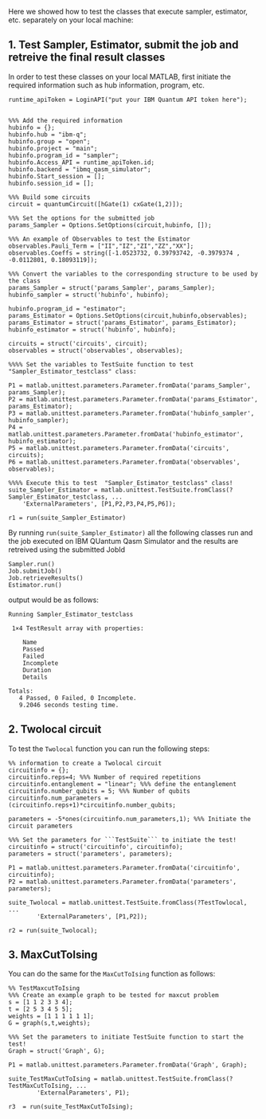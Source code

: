 Here we showed how to test the classes that execute sampler, estimator, etc. separately on your local machine:
## 1. Test Sampler, Estimator, submit the job and retreive the final result classes


In order to test these classes on your local MATLAB, first initiate the required information such as hub information, program, etc.

```
runtime_apiToken = LoginAPI("put your IBM Quantum API token here");


%%% Add the required information
hubinfo = {};
hubinfo.hub = "ibm-q";
hubinfo.group = "open";
hubinfo.project = "main";
hubinfo.program_id = "sampler";
hubinfo.Access_API = runtime_apiToken.id;
hubinfo.backend = "ibmq_qasm_simulator";
hubinfo.Start_session = [];
hubinfo.session_id = [];

%%% Build some circuits
circuit = quantumCircuit([hGate(1) cxGate(1,2)]);

%%% Set the options for the submitted job
params_Sampler = Options.SetOptions(circuit,hubinfo, []);

%%% An example of Observables to test the Estimator
observables.Pauli_Term = ["II","IZ","ZI","ZZ","XX"];
observables.Coeffs = string([-1.0523732, 0.39793742, -0.3979374 , -0.0112801, 0.18093119]);

%%% Convert the variables to the corresponding structure to be used by the class
params_Sampler = struct('params_Sampler', params_Sampler);
hubinfo_sampler = struct('hubinfo', hubinfo);

hubinfo.program_id = "estimator";
params_Estimator = Options.SetOptions(circuit,hubinfo,observables);
params_Estimator = struct('params_Estimator', params_Estimator);
hubinfo_estimator = struct('hubinfo', hubinfo);

circuits = struct('circuits', circuit);
observables = struct('observables', observables);

%%%% Set the variables to TestSuite function to test  "Sampler_Estimator_testclass" class:

P1 = matlab.unittest.parameters.Parameter.fromData('params_Sampler', params_Sampler);
P2 = matlab.unittest.parameters.Parameter.fromData('params_Estimator', params_Estimator);
P3 = matlab.unittest.parameters.Parameter.fromData('hubinfo_sampler', hubinfo_sampler);
P4 = matlab.unittest.parameters.Parameter.fromData('hubinfo_estimator', hubinfo_estimator);
P5 = matlab.unittest.parameters.Parameter.fromData('circuits', circuits);
P6 = matlab.unittest.parameters.Parameter.fromData('observables', observables);

%%%% Execute this to test  "Sampler_Estimator_testclass" class!
suite_Sampler_Estimator = matlab.unittest.TestSuite.fromClass(?Sampler_Estimator_testclass, ...
    'ExternalParameters', [P1,P2,P3,P4,P5,P6]);

r1 = run(suite_Sampler_Estimator)

```

By running ```run(suite_Sampler_Estimator)``` all the following classes run and the job executed on IBM QUantum Qasm Simulator and the results are retreived using the submitted JobId

```
Sampler.run()
Job.submitJob()
Job.retrieveResults()
Estimator.run()
```
output would be as follows:
```
Running Sampler_Estimator_testclass

 1×4 TestResult array with properties:

    Name
    Passed
    Failed
    Incomplete
    Duration
    Details

Totals:
   4 Passed, 0 Failed, 0 Incomplete.
   9.2046 seconds testing time.

```
## 2. Twolocal circuit

To test the ```Twolocal``` function you can run the following steps:

```
%% information to create a Twolocal circuit 
circuitinfo = {};
circuitinfo.reps=4; %%% Number of required repetitions
circuitinfo.entanglement = "linear"; %%% define the entanglement
circuitinfo.number_qubits = 5; %%% Number of qubits
circuitinfo.num_parameters = (circuitinfo.reps+1)*circuitinfo.number_qubits;

parameters = -5*ones(circuitinfo.num_parameters,1); %%% Initiate the circuit parameters

%%% Set the parameters for ```TestSuite``` to initiate the test!
circuitinfo = struct('circuitinfo', circuitinfo);
parameters = struct('parameters', parameters);

P1 = matlab.unittest.parameters.Parameter.fromData('circuitinfo', circuitinfo);
P2 = matlab.unittest.parameters.Parameter.fromData('parameters', parameters);
  
suite_Twolocal = matlab.unittest.TestSuite.fromClass(?TestTowlocal, ...
        'ExternalParameters', [P1,P2]);
    
r2 = run(suite_Twolocal);
```

## 3. MaxCutToIsing
You can do the same for the ```MaxCutToIsing``` function as follows:

```
%% TestMaxcutToIsing
%%% Create an example graph to be tested for maxcut problem
s = [1 1 2 3 3 4];
t = [2 5 3 4 5 5];
weights = [1 1 1 1 1 1];
G = graph(s,t,weights);

%%% Set the parameters to initiate TestSuite function to start the test!
Graph = struct('Graph', G); 

P1 = matlab.unittest.parameters.Parameter.fromData('Graph', Graph);

suite_TestMaxCutToIsing = matlab.unittest.TestSuite.fromClass(?TestMaxCutToIsing, ...
        'ExternalParameters', P1);
    
r3  = run(suite_TestMaxCutToIsing);

```

